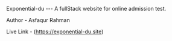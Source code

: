 Exponential-du --- A fullStack website for online admission test.

Author - Asfaqur Rahman

Live Link - (https://exponential-du.site)